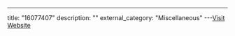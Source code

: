 ---
title: "16077407"
description: ""
external_category: "Miscellaneous"
---[Visit Website](https://github.com/16077407)


